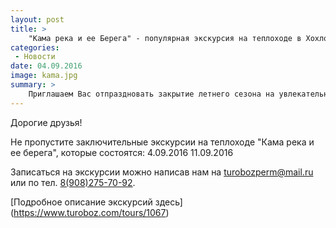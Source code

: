 ```yaml
---
layout: post
title: >
    "Кама река и ее Берега" - популярная экскурсия на теплоходе в Хохловку! Последние даты сезона!
categories:
 - Новости
date: 04.09.2016
image: kama.jpg
summary: >
    Приглашаем Вас отпраздновать закрытие летнего сезона на увлекательной экскурсии "Кама река и ее Берега"
---
```

Дорогие друзья!

Не пропустите заключительные экскурсии на теплоходе "Кама река и ее берега", которые состоятся:
4.09.2016
11.09.2016

Записаться на экскурсии можно написав нам на
[turobozperm@mail.ru](mailto:turobozperm@mail.ru) или по тел. [8(908)275-70-92](tel:89082757092).

[Подробное описание экскурсий здесь] (https://www.turoboz.com/tours/1067)
